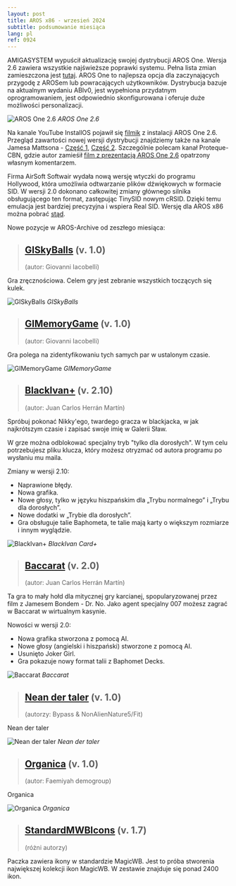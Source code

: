 ```yaml
---
layout: post
title: AROS x86 - wrzesień 2024
subtitle: podsumowanie miesiąca
lang: pl
ref: 0924
---
```


AMIGASYSTEM wypuścił aktualizację swojej dystrybucji AROS One. Wersja 2.6 zawiera wszystkie najświeższe poprawki systemu. Pełna lista zmian zamieszczona jest [tutaj](https://arosworld.org/infusions/forum/viewthread.php?thread_id=1124&pid=6231#post_6231). AROS One to najlepsza opcja dla zaczynających przygodę z AROSem lub powracających użytkowników. Dystrybucja bazuje na aktualnym wydaniu ABIv0, jest wypełniona przydatnym oprogramowaniem, jest odpowiednio skonfigurowana i oferuje duże możliwości personalizacji.  

![AROS One 2.6](/assets/img/0924/arosone26.jpg)
*AROS One 2.6*

Na kanale YouTube InstallOS pojawił się [filmik](https://www.youtube.com/watch?v=M7YjufrJqDs) z instalacji AROS One 2.6. Przegląd zawartości nowej wersji dystrybucji znajdziemy także na kanale Jamesa Mattsona - [Część 1](https://www.youtube.com/watch?v=Ml3XaQaqcQw), [Część 2](https://www.youtube.com/watch?v=Jx1kLvR9fs4). Szczególnie polecam kanał Proteque-CBN, gdzie autor zamieśił [film z prezentacją AROS One 2.6](https://www.youtube.com/watch?v=ZNXauy5m5Wc) opatrzony własnym komentarzem.

Firma AirSoft Softwair wydała nową wersję wtyczki do programu Hollywood, która umożliwia odtwarzanie plików dźwiękowych w formacie SID. W wersji 2.0 dokonano całkowitej zmiany głównego silnika obsługującego ten format, zastępując TinySID nowym cRSID. Dzięki temu emulacja jest bardziej precyzyjna i wspiera Real SID. Wersję dla AROS x86 można pobrać [stąd](https://www.hollywood-mal.com/download/SID_Amiga.lha).

Nowe pozycje w AROS-Archive od zeszłego miesiąca:

> ## [GISkyBalls](http://archives.aros-exec.org/?function=showfile&file=game/misc/giskyballsaros.zip) (v. 1.0)
> (autor: Giovanni Iacobelli)

Gra zręcznościowa. Celem gry jest zebranie wszystkich toczących się kulek.

![GISkyBalls](/assets/img/0924/SkyBallsAros.png)
*GISkyBalls*

> ## [GIMemoryGame](https://archives.aros-exec.org/?function=showfile&file=game/misc/gimemorygamearos.zip) (v. 1.0)
> (autor:	Giovanni Iacobelli)

Gra polega na zidentyfikowaniu tych samych par w ustalonym czasie.

![GIMemoryGame](/assets/img/0924/MemoryGameAros.png)
*GIMemoryGame*

> ## [BlackIvan+](https://archives.aros-exec.org/?function=showfile&file=game/card/blackivan.lha) (v. 2.10)
> (autor: Juan Carlos Herrán Martín)

Spróbuj pokonać Nikky'ego, twardego gracza w blackjacka, w jak najkrótszym czasie i zapisać swoje imię w Galerii Sław.  

W grze można odblokować specjalny tryb "tylko dla dorosłych". W tym celu potrzebujesz pliku klucza, który możesz otryzmać od autora programu po wysłaniu mu maila.

Zmiany w wersji 2.10:
- Naprawione błędy.
- Nowa grafika.
- Nowe głosy, tylko w języku hiszpańskim dla „Trybu normalnego” i „Trybu dla dorosłych”.
- Nowe dodatki w „Trybie dla dorosłych”.
- Gra obsługuje talie Baphometa, te talie mają karty o większym rozmiarze i innym wyglądzie.

![BlackIvan+](/assets/img/0924/blackivancard.jpg)
*BlackIvan Card+*

> ## [Baccarat](https://archives.aros-exec.org/?function=showfile&file=game/card/baccarat.lha) (v. 2.0)
> (autor: Juan Carlos Herrán Martín)

Ta gra to mały hołd dla mitycznej gry karcianej, spopularyzowanej przez film z Jamesem Bondem - Dr. No. Jako agent specjalny 007 możesz zagrać w Baccarat w wirtualnym kasynie.

Nowości w wersji 2.0:  
- Nowa grafika stworzona z pomocą AI.
- Nowe głosy (angielski i hiszpański) stworzone z pomocą AI.
- Usunięto Joker Girl.
- Gra pokazuje nowy format talii z Baphomet Decks.

![Baccarat](/assets/img/0924/baccarat.jpg)
*Baccarat*

> ## [Nean der taler](https://archives.aros-exec.org/?function=showfile&file=demo/intro/neandertaler.i386-aros.zip) (v. 1.0)
> (autorzy:	Bypass & NonAlienNature5/Fit)

Nean der taler

![Nean der taler](/assets/img/0924/neandertaler.jpg)
*Nean der taler*

> ## [Organica](https://archives.aros-exec.org/?function=showfile&file=demo/intro/organica.i386-aros.zip) (v. 1.0)
> (autor:	Faemiyah demogroup)

Organica

![Organica](/assets/img/0924/organica.jpg)
*Organica*

> ## [StandardMWBIcons](https://archives.aros-exec.org/?function=showfile&file=graphics/icon/standardmagicwb.lha) (v. 1.7)
> (różni autorzy)

Paczka zawiera ikony w standardzie MagicWB. Jest to próba stworenia największej kolekcji ikon MagicWB. W zestawie znajduje się ponad 2400 ikon.


